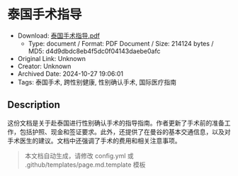 # 泰国手术指导

- Download: [泰国手术指导.pdf](泰国手术指导.pdf)
    - Type: document / Format: PDF Document / Size: 214124 bytes / MD5: d4d9dbdc8eb4f5dc0f04143daebe0afc
- Original Link: Unknown
- Creator: Unknown
- Archived Date: 2024-10-27 19:06:01
- Tags: 泰国手术, 跨性别健康, 性别确认手术, 国际医疗指南

## Description

这份文档是关于赴泰国进行性别确认手术的指导指南。作者更新了手术前的准备工作，包括护照、现金和签证要求。此外，还提供了在曼谷的基本交通信息，以及对手术医生的建议。文档中还强调了手术的费用和相关注意事项。

> 本文档自动生成，请修改 config.yml 或 .github/templates/page.md.template 模板
